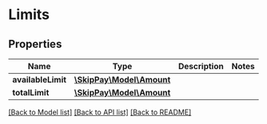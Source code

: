 # Limits

## Properties

Name | Type | Description | Notes
------------ | ------------- | ------------- | -------------
**availableLimit** | [**\SkipPay\Model\Amount**](Amount.md) |  |
**totalLimit** | [**\SkipPay\Model\Amount**](Amount.md) |  |

[[Back to Model list]](../../README.md#models) [[Back to API list]](../../README.md#endpoints) [[Back to README]](../../README.md)
